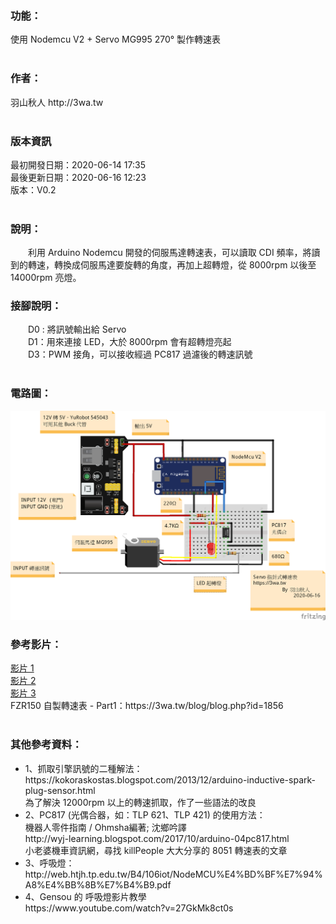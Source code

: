 <h3>功能：</h3>
使用 Nodemcu V2 + Servo MG995 270° 製作轉速表<br>
<br>
<h3>作者：</h3>
羽山秋人 http://3wa.tw <br>
<br>
<h3>版本資訊</h3>
最初開發日期：2020-06-14 17:35<br>
最後更新日期：2020-06-16 12:23<br>
版本：V0.2<br>
<br>
<h3>說明：</h3>
　　利用 Arduino Nodemcu 開發的伺服馬達轉速表，可以讀取 CDI 頻率，將讀到的轉速，轉換成伺服馬達要旋轉的角度，再加上超轉燈，從 8000rpm 以後至 14000rpm 亮燈。
  <br>
<h3>接腳說明：</h3>
　　D0 : 將訊號輸出給 Servo<br>
　　D1：用來連接 LED，大於 8000rpm 會有超轉燈亮起<br>
　　D3：PWM 接角，可以接收經過 PC817 過濾後的轉速訊號<br>
<br>
<h3>電路圖：</h3>
<img src="screenshot/Servo_Tachometer.png">
<br>
<h3>參考影片：</h3>
<a href="screenshot/video/1.mp4">影片 1</a><br>
<a href="screenshot/video/2.mp4">影片 2</a><br>
<a href="screenshot/video/3.mp4">影片 3</a><br>
FZR150 自製轉速表 - Part1：https://3wa.tw/blog/blog.php?id=1856<br>
<br>
<h3>其他參考資料：</h3>
<ul>
<li>1、抓取引擎訊號的二種解法： https://kokoraskostas.blogspot.com/2013/12/arduino-inductive-spark-plug-sensor.html<br>
  為了解決 12000rpm 以上的轉速抓取，作了一些語法的改良</li>
<li>2、PC817 (光偶合器，如：TLP 621、TLP 421) 的使用方法：<br>
  機器人零件指南 / Ohmsha編著; 沈鄉吟譯<br>  
  http://wyj-learning.blogspot.com/2017/10/arduino-04pc817.html<br>
  小老婆機車資訊網，尋找 killPeople 大大分享的 8051 轉速表的文章<br>
  </li>
<li>3、呼吸燈：<br>
  http://web.htjh.tp.edu.tw/B4/106iot/NodeMCU%E4%BD%BF%E7%94%A8%E4%BB%8B%E7%B4%B9.pdf<br>
  </li>
<li>4、Gensou 的 呼吸燈影片教學<br>
  https://www.youtube.com/watch?v=27GkMk8ct0s<br></li>
